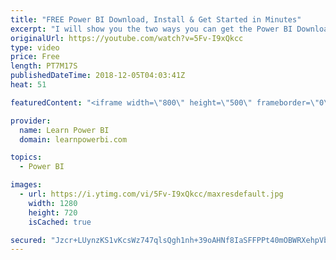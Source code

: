 ```yaml
---
title: "FREE Power BI Download, Install & Get Started in Minutes"
excerpt: "I will show you the two ways you can get the Power BI Download, Install it and Get Started in just a few minutes.I will also show you how Power BI Desktop, the tool you would be downloading, fits into the bigger Power BI and the Microsoft BI picture.  ➔ Links mentioned in the Video • Microsoft Download"
originalUrl: https://youtube.com/watch?v=5Fv-I9xQkcc
type: video
price: Free
length: PT7M17S
publishedDateTime: 2018-12-05T04:03:41Z
heat: 51

featuredContent: "<iframe width=\"800\" height=\"500\" frameborder=\"0\" src=\"https://www.youtube.com/embed/5Fv-I9xQkcc\" allow=\"accelerometer; autoplay; encrypted-media; gyroscope; picture-in-picture\" allowfullscreen></iframe>"

provider:
  name: Learn Power BI
  domain: learnpowerbi.com

topics:
  - Power BI

images:
  - url: https://i.ytimg.com/vi/5Fv-I9xQkcc/maxresdefault.jpg
    width: 1280
    height: 720
    isCached: true

secured: "Jzcr+LUynzKS1vKcsWz747qlsQgh1nh+39oAHNf8IaSFFPPt40mOBWRXehpVbXFcuThs12LI6Xi0wDLpN0eB97tVXjv4IivWmaxbMaa/hd9bhZ7Wx9REQWibg7P+7jV0nuLHu9WJkb4o2duSIevecZrxca9IdNhaCRLGP5RNIp97q83T9e61DckMkepkKI9qZuhZdfJLfZixWJbQPkIop/oLdH5mrHVCgoa7mGPavYanwlH/C3YqjJ+3ORi3K3qDLRLcpPmOxhoIju82AT7StAxGrJPhY+QoI+R2xzrF7q+XoNM/ZzZZcqMYOHOu++bft2v+Fu2CPFBp1xkJ00xHITiG4g2yUSQ68zT4vteFMQU12PvBWnR4O9LbdxSnnTK36PvBiR7kmr1DrTfv5YCZyBxTMbUGvBwI1Zaxb7uPrgyHlgP//DkxudTMxG3BbVRG;5OT885T2XpHQe9OjLNohlw=="
---
```


